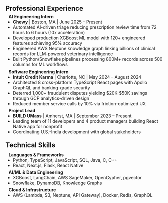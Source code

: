 <h2 id="experience" style="margin: 2px 0px 5px;">Professional Experience</h2>

<h4 style="margin:0 10px 0;">AI Engineering Intern</h4>
<ul style="margin:0 0 5px;">
  <li><autocolor><strong>Chewy</strong> | Boston, MA | June 2025 – Present</autocolor></li>
  <li><autocolor>Automated AI-driven triage reducing prescription review time from 72 hours to 6 hours (10x acceleration)</autocolor></li>
  <li><autocolor>Developed production XGBoost ML model with 120+ engineered features achieving 95% accuracy</autocolor></li>
  <li><autocolor>Engineered AWS Neptune knowledge graph linking billions of clinical records for LLM-powered veterinary intelligence</autocolor></li>
  <li><autocolor>Built Python/Snowflake pipelines processing 800M+ records across 500 columns for ML workflows</autocolor></li>
</ul>

<h4 style="margin:0 10px 0;">Software Engineering Intern</h4>
<ul style="margin:0 0 5px;">
  <li><autocolor><strong>Intuit Credit Karma</strong> | Charlotte, NC | May 2024 – August 2024</autocolor></li>
  <li><autocolor>Architected 8 cross-platform TypeScript React pages with Apollo GraphQL and banking-grade security</autocolor></li>
  <li><autocolor>Deterred 1,000+ fraudulent disputes yielding $20K-$50K savings through GCP analytics-driven design</autocolor></li>
  <li><autocolor>Reduced member service calls by 10% via friction-optimized UX</autocolor></li>
</ul>

<h4 style="margin:0 10px 0;">Project Lead</h4>
<ul style="margin:0 0 20px;">
  <li><autocolor><strong>BUILD UMass</strong> | Amherst, MA | September 2023 – Present</autocolor></li>
  <li><autocolor>Leading team of 11 developers and 4 product managers building React Native app for nonprofit</autocolor></li>
  <li><autocolor>Coordinating U.S.-India development with global stakeholders</autocolor></li>
</ul>

<h2 id="skills" style="margin: 20px 0px 10px;">Technical Skills</h2>

<h4 style="margin:0 10px 0;">Languages & Frameworks</h4>
<ul style="margin:0 0 5px;">
  <li><autocolor>Python, TypeScript, JavaScript, SQL, Java, C, C++</autocolor></li>
  <li><autocolor>React, Next.js, Flask, React Native</autocolor></li>
</ul>

<h4 style="margin:0 10px 0;">AI/ML & Data Engineering</h4>
<ul style="margin:0 0 5px;">
  <li><autocolor>XGBoost, LangChain, AWS SageMaker, OpenCypher, pgvector</autocolor></li>
  <li><autocolor>Snowflake, DynamoDB, Knowledge Graphs</autocolor></li>
</ul>

<h4 style="margin:0 10px 0;">Cloud & Infrastructure</h4>
<ul style="margin:0 0 20px;">
  <li><autocolor>AWS (Lambda, S3, Neptune, API Gateway), Docker, Redis, GraphQL</autocolor></li>
</ul>